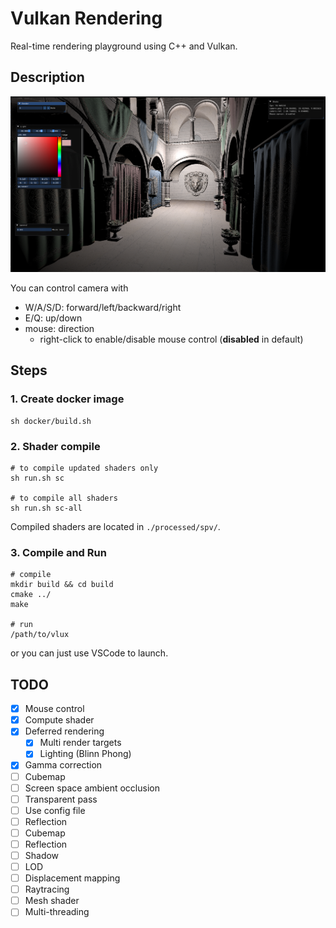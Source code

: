# Vulkan Rendering
Real-time rendering playground using C++ and Vulkan.

## Description
![screenshot](assets/screenshot.png)

You can control camera with
- W/A/S/D: forward/left/backward/right
- E/Q: up/down
- mouse: direction
  - right-click to enable/disable mouse control (**disabled** in default)

## Steps
### 1. Create docker image
```shell
sh docker/build.sh
```

### 2. Shader compile
```shell
# to compile updated shaders only
sh run.sh sc

# to compile all shaders
sh run.sh sc-all
```
Compiled shaders are located in `./processed/spv/`.

### 3. Compile and Run
```shell 
# compile
mkdir build && cd build
cmake ../
make

# run
/path/to/vlux
```
or you can just use VSCode to launch.

## TODO
- [x] Mouse control
- [x] Compute shader
- [x] Deferred rendering
  - [x] Multi render targets 
  - [x] Lighting (Blinn Phong)
- [x] Gamma correction
- [ ] Cubemap
- [ ] Screen space ambient occlusion
- [ ] Transparent pass
- [ ] Use config file
- [ ] Reflection
- [ ] Cubemap
- [ ] Reflection
- [ ] Shadow
- [ ] LOD
- [ ] Displacement mapping
- [ ] Raytracing
- [ ] Mesh shader
- [ ] Multi-threading

